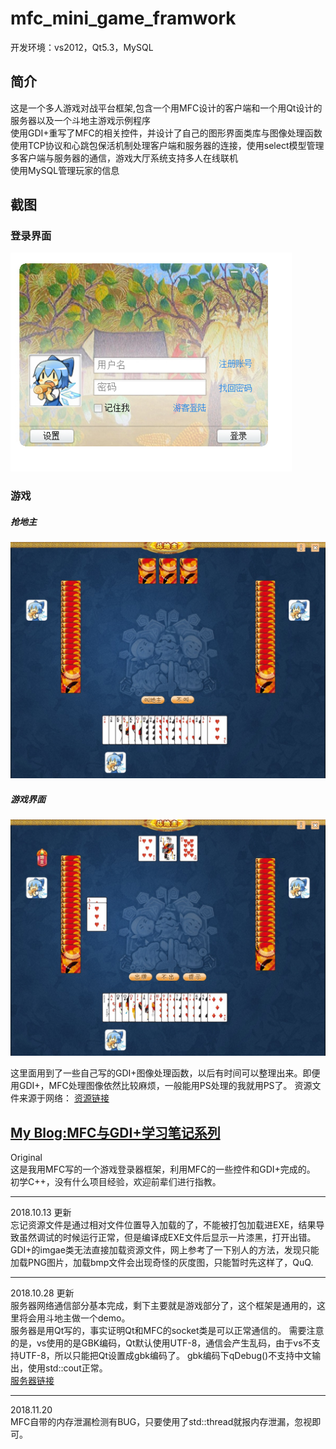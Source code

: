 # mfc_mini_game_framwork

开发环境：vs2012，Qt5.3，MySQL 

## 简介
这是一个多人游戏对战平台框架,包含一个用MFC设计的客户端和一个用Qt设计的服务器以及一个斗地主游戏示例程序  
使用GDI+重写了MFC的相关控件，并设计了自己的图形界面类库与图像处理函数  
使用TCP协议和心跳包保活机制处理客户端和服务器的连接，使用select模型管理多客户端与服务器的通信，游戏大厅系统支持多人在线联机  
使用MySQL管理玩家的信息  
## 截图  

### 登录界面   
<img src="https://raw.githubusercontent.com/Cirnoo/Online-Game-Platform-Framework/Netwok/screenshot/login_dlg.jpg" width="450"> <br>
### 游戏  
##### 抢地主
<img src="https://raw.githubusercontent.com/Cirnoo/Online-Game-Platform-Framework/Netwok/screenshot/game_2.jpg" width="600"> <br>

##### 游戏界面
<img src="https://raw.githubusercontent.com/Cirnoo/Online-Game-Platform-Framework/Netwok/screenshot/game_3.jpg" width="600"> <br>

这里面用到了一些自己写的GDI+图像处理函数，以后有时间可以整理出来。即便用GDI+，MFC处理图像依然比较麻烦，一般能用PS处理的我就用PS了。
资源文件来源于网络：
[资源链接](https://blog.csdn.net/geniusice18/article/details/8393674)  

[My Blog:MFC与GDI+学习笔记系列](https://cirnoo.github.io/tag/#MFC)
---  
Original  
这是我用MFC写的一个游戏登录器框架，利用MFC的一些控件和GDI+完成的。<br>
初学C++，没有什么项目经验，欢迎前辈们进行指教。<br>

---  

2018.10.13 更新  
忘记资源文件是通过相对文件位置导入加载的了，不能被打包加载进EXE，结果导致虽然调试的时候运行正常，但是编译成EXE文件后显示一片漆黑，打开出错。  
GDI+的imgae类无法直接加载资源文件，网上参考了一下别人的方法，发现只能加载PNG图片，加载bmp文件会出现奇怪的灰度图，只能暂时先这样了，QuQ.

--- 

2018.10.28 更新  
服务器网络通信部分基本完成，剩下主要就是游戏部分了，这个框架是通用的，这里将会用斗地主做一个demo。  
服务器是用Qt写的，事实证明Qt和MFC的socket类是可以正常通信的。
需要注意的是，vs使用的是GBK编码，Qt默认使用UTF-8，通信会产生乱码，由于vs不支持UTF-8，所以只能把Qt设置成gbk编码了。
gbk编码下qDebug()不支持中文输出，使用std::cout正常。  
[服务器链接](https://github.com/Cirnoo/game-server)

---

2018.11.20  
MFC自带的内存泄漏检测有BUG，只要使用了std::thread就报内存泄漏，忽视即可。

